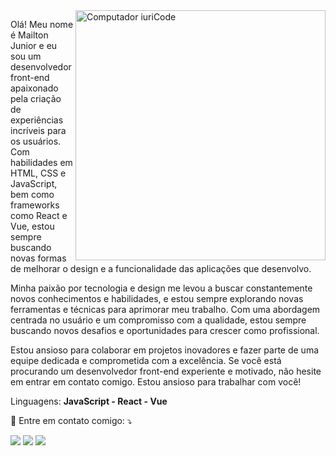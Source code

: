 <img src="https://raw.githubusercontent.com/MicaelliMedeiros/micaellimedeiros/master/image/computer-illustration.png" min-width="400px" max-width="400px" width="400px" align="right" alt="Computador iuriCode">

<p align="left"> 
  Olá! Meu nome é Mailton Junior e eu sou um desenvolvedor front-end apaixonado pela criação de experiências incríveis para os usuários. Com habilidades em HTML, CSS e JavaScript, bem como frameworks como React e Vue, estou sempre buscando novas formas de melhorar o design e a funcionalidade das aplicações que desenvolvo.

Minha paixão por tecnologia e design me levou a buscar constantemente novos conhecimentos e habilidades, e estou sempre explorando novas ferramentas e técnicas para aprimorar meu trabalho. Com uma abordagem centrada no usuário e um compromisso com a qualidade, estou sempre buscando novos desafios e oportunidades para crescer como profissional.

Estou ansioso para colaborar em projetos inovadores e fazer parte de uma equipe dedicada e comprometida com a excelência. Se você está procurando um desenvolvedor front-end experiente e motivado, não hesite em entrar em contato comigo. Estou ansioso para trabalhar com você!
</p>

<p align="left">
  Linguagens: <strong>JavaScript - React - Vue </strong>
</p>

<p align="left">
  💌 Entre em contato comigo: ⤵️
</p>

<p align="left">
  <a href="#" alt="Gmail">
  <img src="https://img.shields.io/badge/-Gmail-FF0000?style=flat-square&labelColor=FF0000&logo=gmail&logoColor=white&link=mailtonjr7@gmail.com" /></a>

  <a href="#" alt="Linkedin">
  <img src="https://img.shields.io/badge/-Linkedin-0e76a8?style=flat-square&logo=Linkedin&logoColor=white&link=https://www.linkedin.com/in/mailton-junior/" /></a>

  <a href="#" alt="WhatsApp">
  <img src="https://img.shields.io/badge/-WhatsApp-25d366?style=flat-square&labelColor=25d366&logo=whatsapp&logoColor=white&link=https://api.whatsapp.com/send?phone=38991435893"/></a>
	
</p>  
